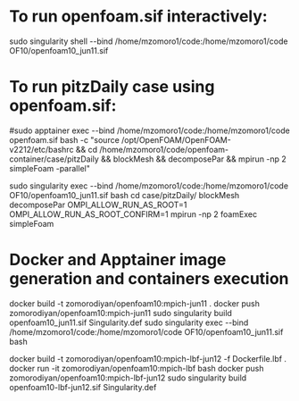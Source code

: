 # To run openfoam.sif interactively:
sudo singularity shell --bind /home/mzomoro1/code:/home/mzomoro1/code
OF10/openfoam10_jun11.sif

# To run pitzDaily case using openfoam.sif: 
#sudo apptainer exec --bind /home/mzomoro1/code:/home/mzomoro1/code openfoam.sif bash -c "source /opt/OpenFOAM/OpenFOAM-v2212/etc/bashrc && cd /home/mzomoro1/code/openfoam-container/case/pitzDaily && blockMesh && decomposePar && mpirun -np 2 simpleFoam -parallel"

sudo singularity exec --bind /home/mzomoro1/code:/home/mzomoro1/code OF10/openfoam10_jun11.sif bash
        cd case/pitzDaily/
        blockMesh
        decomposePar
        OMPI_ALLOW_RUN_AS_ROOT=1 OMPI_ALLOW_RUN_AS_ROOT_CONFIRM=1 mpirun -np 2 foamExec simpleFoam


# Docker and Apptainer image generation and containers execution
docker build -t zomorodiyan/openfoam10:mpich-jun11 .
docker push zomorodiyan/openfoam10:mpich-jun11
sudo singularity build openfoam10_jun11.sif Singularity.def
sudo singularity exec --bind /home/mzomoro1/code:/home/mzomoro1/code OF10/openfoam10_jun11.sif bash

docker build -t zomorodiyan/openfoam10:mpich-lbf-jun12 -f Dockerfile.lbf .
docker run -it zomorodiyan/openfoam10:mpich-lbf bash
docker push zomorodiyan/openfoam10:mpich-lbf-jun12
sudo singularity build openfoam10-lbf-jun12.sif Singularity.def
